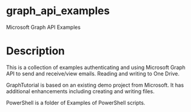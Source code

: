 # graph_api_examples
Microsoft Graph API Examples

# Description

This is a collection of examples authenticating and using Microsoft Graph API to send and receive/view emails. Reading and writing to One Drive.

GraphTutorial is based on an existing demo project from Microsoft. It has additional enhancements including creating and writing files.

PowerShell is a folder of Examples of PowerShell scripts.